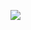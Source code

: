 ![](https://mail.google.com/mail/u/0/#sent/KtbxLrjNXKzMtZlbJrKZnGPxqhSNcQjWqB?projector=1&messagePartId=0.1 )
